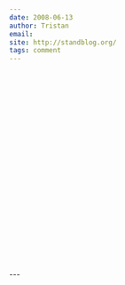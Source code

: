```yaml
---
date: 2008-06-13
author: Tristan
email: 
site: http://standblog.org/
tags: comment
---
```


<p>
<object width="425" height="344"><param name="movie" value="http://www.youtube.com/v/yFrZL2bnrRc&hl=en"></param><embed src="http://www.youtube.com/v/yFrZL2bnrRc&hl=en" type="application/x-shockwave-flash" width="425" height="344"></embed></object>
</p>
---